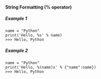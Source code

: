 #### String Formatting (% operator)

##### Example 1
```python3
name = "Python"
print('Hello, %s' % name)
>>> Hello, Python
```

##### Example 2
```python3
name = "Python"
print('Hello, %(name)s' % {"name":name})
>>> Hello, Python
```
